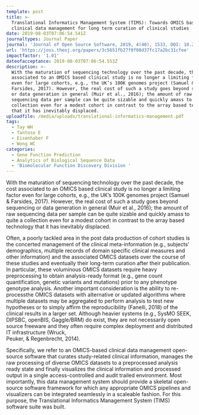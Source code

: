 ```yaml
---
template: post
title: >-
  Translational Informatics Management System (TIMS): Towards OMICS based
  clinical data management for long term curation of clinical studies
date: 2019-08-03T07:06:54.541Z
journaltypes: Journal Paper
journal: 'Journal of Open Source Software, 2019, 4(40), 1533, DOI: 10.21105/joss.01533'
url: 'https://joss.theoj.org/papers/3c5651fb27f0f08d37fc17a2bc31cfee'
impactfactor: '1.01'
dateofacceptance: 2019-08-03T07:06:54.553Z
description: >-
  With the maturation of sequencing technology over the past decade, the cost
  associated to an OMICS based clinical study is no longer a limiting factor
  even for large cohorts, e.g., the UK’s 100K genomes project (Samuel &
  Farsides, 2017). However, the real cost of such a study goes beyond sequencing
  or data generation in general (Muir et al., 2016); the amount of raw
  sequencing data per sample can be quite sizable and quickly amass to quite a
  collection even for a modest cohort in contrast to the array based technology
  that it has inevitably displaced.
uploadfile: /media/uploads/translational-informatics-management.pdf
tags:
  - Tay WH
  - Tantoso E
  - Eisenhaber F
  - Wong WC
categories:
  - Gene Function Prediction
  - Analytics of Biological Sequence Data
  - 'Biomolecular Function Discovery Division '
---
```

With the maturation of sequencing technology over the past decade, the cost associated to an OMICS based clinical study is no longer a limiting factor even for large cohorts, e.g., the UK’s 100K genomes project (Samuel & Farsides, 2017). However, the real cost of such a study goes beyond sequencing or data generation in general (Muir et al., 2016); the amount of raw sequencing data per sample can be quite sizable and quickly amass to quite a collection even for a modest cohort in contrast to the array based technology that it has inevitably displaced.

Often, a poorly tackled area in the post data production of cohort studies is the concerted management of the clinical meta-information (e.g., subjects’ demographics, multiple records of domain specific clinical measures and other information) and the associated OMICS datasets over the course of these studies and eventually their long-term curation after their publication. In particular, these voluminous OMICS datasets require heavy preprocessing to obtain analysis-ready format (e.g., gene count quantification, genetic variants and mutations) prior to any phenotype genotype analysis. Another important consideration is the ability to re-processthe OMICS datasets with alternative or updated algorithms where multiple datasets may be aggregated to perform analysis to test new hypotheses or to simply affirm the reproducibility (Fanelli, 2018) of the clinical results in a larger set. Although heavier systems (e.g., SysMO SEEK, DIPSBC, openBIS, Gaggle/BRM) do exist, they are not necessarily open source freeware and they often require complex deployment and distributed IT infrastructure (Wruck,\
Peuker, & Regenbrecht, 2014).

Specifically, we refer to an OMICS-based clinical data management open-source software that curates study-related clinical information, manages the raw processing of diverse OMICS datasets to a preprocessed analysis ready state and finally visualizes the clinical information and processed output in a single access-controlled and audit trailed environment. Most importantly, this data management system should provide a skeletal open-source software framework for which any appropriate OMICS pipelines and visualizers can be integrated seamlessly in a scaleable fashion. For this purpose, the Translational Informatics Management System (TIMS)\
software suite was built.
